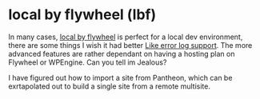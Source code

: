 # local by flywheel (lbf)

In many cases, [local by flywheel](https://localwp.com/) is perfect for a local dev environment, there are some things I wish it had better [Like error log support](vscode-log-viewer-with-lbf.md).  The more advanced features are rather dependant on having a hosting plan on Flywheel or WPEngine.  Can you tell im Jealous? 

I have figured out how to import a site from Pantheon, which can be exrtapolated out to build a single site from a remote multisite.
